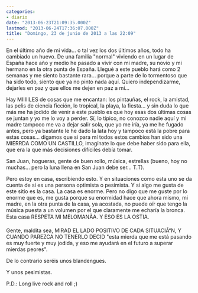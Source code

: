 ```yaml
---
categories:
- diario
date: "2013-06-23T21:09:35.000Z"
lastmod: "2013-06-24T17:36:07.000Z"
title: "Domingo, 23 de junio de 2013 a las 22:09"
---
```


En el último año de mi vida... o tal vez los dos últimos años, todo ha cambiado un huevo. De una familia "normal" viviendo en un lugar de España hace año y medio he pasado a vivir con mi madre, su novio y mi hermano en la otra punta de España. Llegué a este pueblo hará como 2 semanas y me siento bastante rara... porque a parte de lo tormentoso que ha sido todo, siento que ya no pinto nada aquí. Quiero independizarme, dejarles en paz y que ellos me dejen en paz a mí...


Hay MIIIIILES de cosas que me encantan: los pintauñas, el rock, la amistad, las pelis de ciencia ficción, lo tropical, la playa, la fiesta... y sin duda lo que más me ha jodido de venir a este pueblo es que hoy esas dos últimas cosas se juntan y yo me lo voy a perder. Sí, lo tipico, no conozco nadie aquí y mi madre tampoco me va a dejar salir sola, que yo me iría, ya me he fugado antes, pero ya bastante le he dado la lata hoy y tampoco está la pobre para estas cosas... digamos que si para mí todos estos cambios han sido una MIERRDA COMO UN CASTILLO, imagínate lo que debe haber sido para ella, que era la que más decisiones difíciles debía tomar.

San Juan, hogueras, gente de buen rollo, música, estrellas (bueno, hoy no muchas... pero la luna llena en San Juan debe ser... T.T). 

Pero estoy en casa, escribiendo esto. Y en situaciones como esta uno se da cuenta de si es una persona optimista o pesimista. Y si algo me gusta de este sitio es la casa. La casa es enorme. Pero no digo que me guste por lo enorme que es, me gusta porque su enormidad hace que ahora mismo, mi madre, en la otra punta de la casa, ya acostada, no puede oír que tengo la música puesta a un volumen por el que claramente me echaría la bronca. Esta casa RESPETA MI MELOMANÃA. Y ESO ES LA OSTIA.

Gente, maldita sea, MIRAD EL LADO POSITIVO DE CADA SITUACIÃ“N, Y CUANDO PAREZCA NO TENERLO DECID "esta mierda que me está pasando es muy fuerte y muy jodida, y eso me ayudará en el futuro a superar mierdas peores".

De lo contrario seréis unos blandengues.

Y unos pesimistas.

P.D.: Long live rock and roll ;)